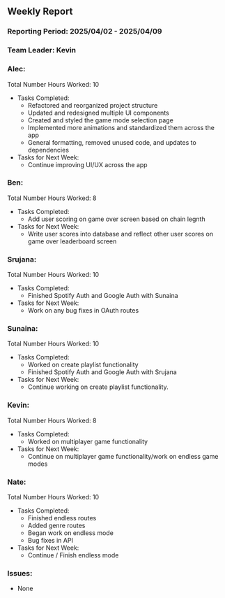## **Weekly Report**

### **Reporting Period:** 2025/04/02 - 2025/04/09
### **Team Leader:** Kevin


### **Alec:**
Total Number Hours Worked: 10
- Tasks Completed:
  - Refactored and reorganized project structure
  - Updated and redesigned multiple UI components
  - Created and styled the game mode selection page
  - Implemented more animations and standardized them across the app
  - General formatting, removed unused code, and updates to dependencies
- Tasks for Next Week:
  - Continue improving UI/UX across the app


### **Ben:**
Total Number Hours Worked: 8
- Tasks Completed:
  - Add user scoring on game over screen based on chain legnth
- Tasks for Next Week:
  - Write user scores into database and reflect other user scores on game over leaderboard screen


### **Srujana:**
Total Number Hours Worked: 10
- Tasks Completed:
  - Finished Spotify Auth and Google Auth with Sunaina
- Tasks for Next Week:
  - Work on any bug fixes in OAuth routes


### **Sunaina:**
Total Number Hours Worked: 10
- Tasks Completed:
  - Worked on create playlist functionality
  - Finished Spotify Auth and Google Auth with Srujana
- Tasks for Next Week:
  - Continue working on create playlist functionality.



### **Kevin:**
Total Number Hours Worked: 8
- Tasks Completed:
  - Worked on multiplayer game functionality
- Tasks for Next Week:
  - Continue on multiplayer game functionality/work on endless game modes


### **Nate:**
Total Number Hours Worked: 10
- Tasks Completed:
  - Finished endless routes
  - Added genre routes
  - Began work on endless mode
  - Bug fixes in API
- Tasks for Next Week:
  - Continue / Finish endless mode


### **Issues:**
- None
